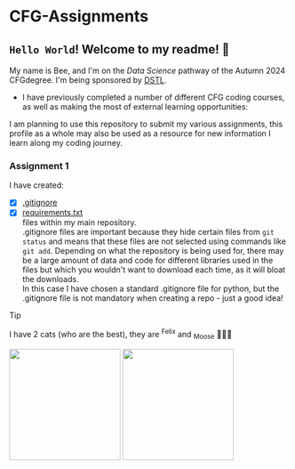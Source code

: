 # CFG-Assignments
## `Hello World`! Welcome to my readme! 👋

My name is Bee, and I'm on the *Data Science* pathway of the Autumn 2024 CFGdegree. I'm being sponsored by [DSTL](https://www.gov.uk/government/organisations/defence-science-and-technology-laboratory).

- I have previously completed a number of different CFG coding courses, as well as making the most of external learning opportunities:

I am planning to use this repository to submit my various assignments, this profile as a whole may also be used as a resource for new information I learn along my coding journey. 

<h3>Assignment 1</h3>

I have created:
- [X] [.gitignore](/.gitignore)
- [X] [requirements.txt](/requirements.txt)  
files within my main repository. </br>
.gitignore files are important because they hide certain files from `git status` and means that these files are not selected using commands like `git add`. Depending on what the repository is being used for, there may be a large amount of data and code for different libraries used in the files but which you wouldn't want to download each time, as it will bloat the downloads.</br>
In this case I have chosen a standard .gitignore file for python, but the .gitignore file is not mandatory when creating a repo - just a good idea!

> [!TIP]
> I have 2 cats (who are the best), they are <sup>Felix</sup> and <sub>Moose</sub> 🖤🤍🖤
>
> <img src="https://github.com/user-attachments/assets/b48ee013-c50a-4e4a-b357-22309eed45ce" width="200" /> <img src="https://github.com/user-attachments/assets/0f43f37b-9d3f-47dd-ac84-9bbf35a47edd" width="200" />

